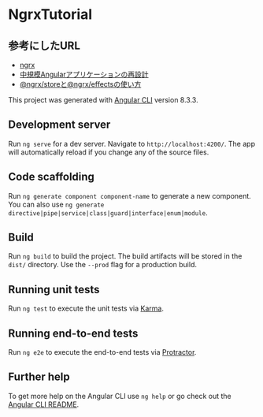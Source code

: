 # NgrxTutorial

## 参考にしたURL

- [ngrx](https://ngrx.io/docs)
- [中規模Angularアプリケーションの再設計](https://www.slideshare.net/bitbankink/angular-159706933)
- [@ngrx/storeと@ngrx/effectsの使い方](https://qiita.com/puku0x/items/0a8e7224761dc549bd06)


This project was generated with [Angular CLI](https://github.com/angular/angular-cli) version 8.3.3.

## Development server

Run `ng serve` for a dev server. Navigate to `http://localhost:4200/`. The app will automatically reload if you change any of the source files.

## Code scaffolding

Run `ng generate component component-name` to generate a new component. You can also use `ng generate directive|pipe|service|class|guard|interface|enum|module`.

## Build

Run `ng build` to build the project. The build artifacts will be stored in the `dist/` directory. Use the `--prod` flag for a production build.

## Running unit tests

Run `ng test` to execute the unit tests via [Karma](https://karma-runner.github.io).

## Running end-to-end tests

Run `ng e2e` to execute the end-to-end tests via [Protractor](http://www.protractortest.org/).

## Further help

To get more help on the Angular CLI use `ng help` or go check out the [Angular CLI README](https://github.com/angular/angular-cli/blob/master/README.md).
